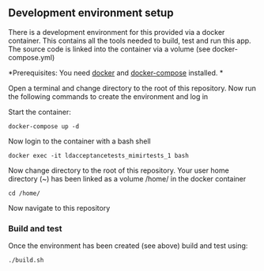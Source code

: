 
## Development environment setup

There is a development environment for this provided via a docker container.  This contains all  the tools needed to build, test and run this app.  The source code is linked into the container via a volume (see docker-compose.yml)

*Prerequisites:  You need [docker](https://docs.docker.com/installation/) and [docker-compose](https://docs.docker.com/compose/install/) installed. *

Open a terminal and change directory to the root of this repository.  Now run the following commands to create the environment and log in

Start the container:
```
docker-compose up -d
```
Now login to the container with a bash shell
```
docker exec -it ldacceptancetests_mimirtests_1 bash
```

Now change directory to the root of this repository.  Your user home directory (~) has been linked as a volume /home/ in the docker container
```
cd /home/
```

Now navigate to this repository

### Build and test
Once the environment has been created (see above) build and test using:

```
./build.sh
```

